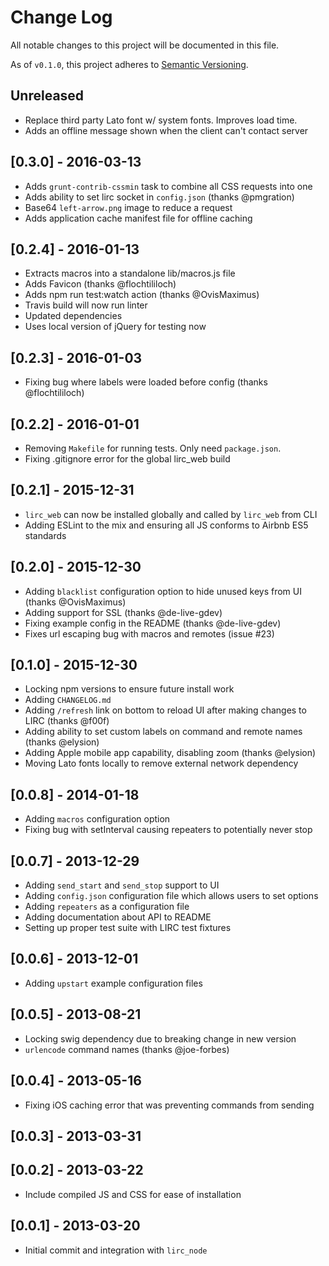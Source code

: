 # Change Log

All notable changes to this project will be documented in this file.

As of `v0.1.0`, this project adheres to [Semantic Versioning](http://semver.org/).

## Unreleased

* Replace third party Lato font w/ system fonts. Improves load time.
* Adds an offline message shown when the client can't contact server

## [0.3.0] - 2016-03-13

* Adds `grunt-contrib-cssmin` task to combine all CSS requests into one
* Adds ability to set lirc socket in `config.json` (thanks @pmgration)
* Base64 `left-arrow.png` image to reduce a request
* Adds application cache manifest file for offline caching

## [0.2.4] - 2016-01-13

* Extracts macros into a standalone lib/macros.js file
* Adds Favicon (thanks @flochtililoch)
* Adds npm run test:watch action (thanks @OvisMaximus)
* Travis build will now run linter
* Updated dependencies
* Uses local version of jQuery for testing now

## [0.2.3] - 2016-01-03

* Fixing bug where labels were loaded before config (thanks @flochtililoch)

## [0.2.2] - 2016-01-01

* Removing `Makefile` for running tests. Only need `package.json`.
* Fixing .gitignore error for the global lirc_web build

## [0.2.1] - 2015-12-31

* `lirc_web` can now be installed globally and called by `lirc_web` from CLI
* Adding ESLint to the mix and ensuring all JS conforms to Airbnb ES5 standards

## [0.2.0] - 2015-12-30

* Adding `blacklist` configuration option to hide unused keys from UI (thanks @OvisMaximus)
* Adding support for SSL (thanks @de-live-gdev)
* Fixing example config in the README (thanks @de-live-gdev)
* Fixes url escaping bug with macros and remotes (issue #23)

## [0.1.0] - 2015-12-30

* Locking npm versions to ensure future install work
* Adding `CHANGELOG.md`
* Adding `/refresh` link on bottom to reload UI after making changes to LIRC (thanks @f00f)
* Adding ability to set custom labels on command and remote names (thanks @elysion)
* Adding Apple mobile app capability, disabling zoom (thanks @elysion)
* Moving Lato fonts locally to remove external network dependency

## [0.0.8] - 2014-01-18

* Adding `macros` configuration option
* Fixing bug with setInterval causing repeaters to potentially never stop

## [0.0.7] - 2013-12-29

* Adding `send_start` and `send_stop` support to UI
* Adding `config.json` configuration file which allows users to set options
* Adding `repeaters` as a configuration file
* Adding documentation about API to README
* Setting up proper test suite with LIRC test fixtures

## [0.0.6] - 2013-12-01

* Adding `upstart` example configuration files

## [0.0.5] - 2013-08-21

* Locking swig dependency due to breaking change in new version
* `urlencode` command names (thanks @joe-forbes)

## [0.0.4] - 2013-05-16

* Fixing iOS caching error that was preventing commands from sending

## [0.0.3] - 2013-03-31

## [0.0.2] - 2013-03-22

* Include compiled JS and CSS for ease of installation

## [0.0.1] - 2013-03-20

* Initial commit and integration with `lirc_node`
